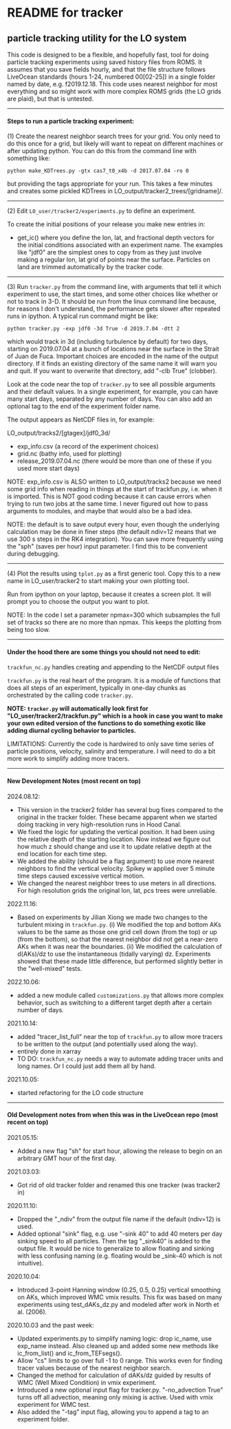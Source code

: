 # README for tracker

## particle tracking utility for the LO system

This code is designed to be a flexible, and hopefully fast, tool for doing particle tracking experiments using saved history files from ROMS.  It assumes that you save fields hourly, and that the file structure follows LiveOcean standards (hours 1-24, numbered 00[02-25]) in a single folder named by date, e.g. f2019.12.18.  This code uses nearest neighbor for most everything and so might work with more complex ROMS grids (the LO grids are plaid), but that is untested.

---

#### Steps to run a particle tracking experiment:

(1) Create the nearest neighbor search trees for your grid.  You only need to do this once for a grid, but likely will want to repeat on different machines or after updating python.  You can do this from the command line with something like:
```
python make_KDTrees.py -gtx cas7_t0_x4b -d 2017.07.04 -ro 0
```
but providing the tags appropriate for your run.  This takes a few minutes and creates some pickled KDTrees in LO_output/tracker2_trees/[gridname]/.

---

(2) Edit `LO_user/tracker2/experiments.py` to define an experiment.

To create the initial positions of your release you make new entries in:

- get_ic() where you define the lon, lat, and fractional depth vectors for the initial conditions associated with an experiment name.  The examples like "jdf0" are the simplest ones to copy from as they just involve making a regular lon, lat grid of points near the surface. Particles on land are trimmed automatically by the tracker code.

---

(3) Run `tracker.py` from the command line, with arguments that tell it which experiment to use, the start times, and some other choices like whether or not to track in 3-D.  It should be run from the linux command line because, for reasons I don't understand, the performance gets slower after repeated runs in ipython.  A typical run command might be like:
```
python tracker.py -exp jdf0 -3d True -d 2019.7.04 -dtt 2
```
which would track in 3d (including turbulence by default) for two days, starting on 2019.07.04 at a bunch of locations near the surface in the Strait of Juan de Fuca.  Important choices are encoded in the name of the output directory.  If it finds an existing directory of the same name it will warn you and quit.  If you want to overwrite that directory, add "-clb True" (clobber).

Look at the code near the top of `tracker.py` to see all possible arguments and their default values.  In a single experiment, for example, you can have many start days, separated by any number of days.  You can also add an optional tag to the end of the experiment folder name.

The output appears as NetCDF files in, for example:

LO_output/tracks2/[gtagex]/jdf0_3d/
- exp_info.csv (a record of the experiment choices)
- grid.nc (bathy info, used for plotting)
- release_2019.07.04.nc (there would be more than one of these if you used more start days)

NOTE: exp_info.csv is ALSO written to LO_output/tracks2 because we need some grid info when reading in things at the start of trackfun.py, i.e. when it is imported. This is NOT good coding because it can cause errors when trying to run two jobs at the same time. I never figured out how to pass arguments to modules, and maybe that would also be a bad idea.

NOTE: the default is to save output every hour, even though the underlying calculation may be done in finer steps (the default ndiv=12 means that we use 300 s steps in the RK4 integration).  You can save more frequently using the "sph" (saves per hour) input parameter.  I find this to be convenient during debugging.

---

(4) Plot the results using `tplot.py` as a first generic tool.  Copy this to a new name in LO_user/tracker2 to start making your own plotting tool.

Run from ipython on your laptop, because it creates a screen plot.  It will prompt you to choose the output you want to plot.

NOTE: In the code I set a parameter npmax=300 which subsamples the full set of tracks so there are no more than npmax.  This keeps the plotting from being too slow.

---

#### Under the hood there are some things you should not need to edit:

`trackfun_nc.py` handles creating and appending to the NetCDF output files

`trackfun.py` is the real heart of the program.  It is a module of functions that does all steps of an experiment, typically in one-day chunks as orchestrated by the calling code `tracker.py`.

**NOTE: `tracker.py` will automatically look first for "LO_user/tracker2/trackfun.py" which is a hook in case you want to make your own edited version of the functions to do something exotic like adding diurnal cycling behavior to particles.**

LIMITATIONS: Currently the code is hardwired to only save time series of particle positions, velocity, salinity and temperature.  I will need to do a bit more work to simplify adding more tracers.

---

#### New Development Notes (most recent on top)

2024.08.12:
- This version in the tracker2 folder has several bug fixes
compared to the original in the tracker folder. These became apparent when we
started doing tracking in very high-resolution runs in Hood Canal.
- We fixed the logic for updating the vertical position. It had been using the relative
depth of the starting location. Now instead we figure out how much z should change and use it to update relative depth at the end location for each time step.
- We added the ability (should be a flag argument) to use more nearest neighbors
to find the vertical velocity. Spikey w applied over 5 minute time steps caused
excessive vertical motion.
- We changed the nearest neighbor trees to use meters in all directions. For
high resolution grids the original lon, lat, pcs trees were unreliable.

2022.11.16:
- Based on experiments by Jilian Xiong we made two changes to the turbulent mixing in `trackfun.py`. (i) We modified the top and bottom AKs values to be the same as those one grid cell down (from the top) or up (from the bottom), so that the nearest neighbor did not get a near-zero AKs when it was near the boundaries. (ii) We modified the calculation of d(AKs)/dz to use the instantaneous (tidally varying) dz. Experiments showed that these made little difference, but performed slightly better in the "well-mixed" tests.

2022.10.06:
- added a new module called `customizations.py` that allows more complex behavior, such as switching to a different target depth after a certain number of days.

2021.10.14:
- added "tracer_list_full" near the top of `trackfun.py` to allow more tracers to be written to the output (and potentially used along the way).
- entirely done in xarray
- TO DO: `trackfun_nc.py` needs a way to automate adding tracer units and long names.  Or I could just add them all by hand.

2021.10.05:
- started refactoring for the LO code structure

---

#### Old Development notes from when this was in the LiveOcean repo (most recent on top)

2021.05.15:
- Added a new flag "sh" for start hour, allowing the release to begin on an arbitrary GMT hour of the first day.

2021.03.03:
- Got rid of old tracker folder and renamed this one tracker (was tracker2 in)

2020.11.10:
- Dropped the "_ndiv" from the output file name if the default (ndiv=12) is used.
- Added optional "sink" flag, e.g. use "-sink 40" to add 40 meters per day sinking speed to all particles.  Then the tag "_sink40" is added to the output file.  It would be nice to generalize to allow floating and sinking with less confusing naming (e.g. floating would be _sink-40 which is not intuitive).

2020.10.04:
- Introduced 3-point Hanning window (0.25, 0.5, 0.25) vertical smoothing on AKs, which improved WMC vmix results.  This fix was based on many experiments using test_dAKs_dz.py and modeled after work in North et al. (2006).

2020.10.03 and the past week:
- Updated experiments.py to simplify naming logic: drop ic_name, use exp_name instead.  Also cleaned up and added some new methods like ic_from_list() and ic_from_TEFsegs().
- Allow "cs" limits to go over full -1 to 0 range.  This works even for finding tracer values because of the nearest neighbor search.
- Changed the method for calculation of dAKs/dz guided by results of WMC (Well Mixed Condition) in vmix experiment.
- Introduced a new optional input flag for tracker.py.  "-no_advection True" turns off all advection, meaning only mixing is active.  Used with vmix experiment for WMC test.
- Also added the "-tag" input flag, allowing you to append a tag to an experiment folder.
